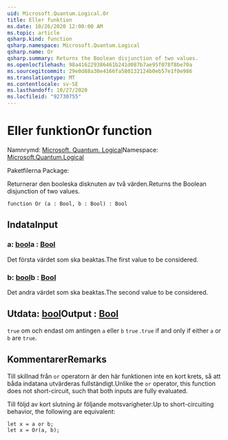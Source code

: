 ```yaml
---
uid: Microsoft.Quantum.Logical.Or
title: Eller funktion
ms.date: 10/26/2020 12:00:00 AM
ms.topic: article
qsharp.kind: function
qsharp.namespace: Microsoft.Quantum.Logical
qsharp.name: Or
qsharp.summary: Returns the Boolean disjunction of two values.
ms.openlocfilehash: 98a416229386461b241d087b7ae95f078f8be70a
ms.sourcegitcommit: 29e0d88a30e4166fa580132124b0eb57e1f0e986
ms.translationtype: MT
ms.contentlocale: sv-SE
ms.lasthandoff: 10/27/2020
ms.locfileid: "92730755"
---
```

# <a name="or-function"></a><span data-ttu-id="ff7df-102">Eller funktion</span><span class="sxs-lookup"><span data-stu-id="ff7df-102">Or function</span></span>

<span data-ttu-id="ff7df-103">Namnrymd: [Microsoft. Quantum. Logical](xref:Microsoft.Quantum.Logical)</span><span class="sxs-lookup"><span data-stu-id="ff7df-103">Namespace: [Microsoft.Quantum.Logical](xref:Microsoft.Quantum.Logical)</span></span>

<span data-ttu-id="ff7df-104">Paketfilerna [](https://nuget.org/packages/)</span><span class="sxs-lookup"><span data-stu-id="ff7df-104">Package: [](https://nuget.org/packages/)</span></span>


<span data-ttu-id="ff7df-105">Returnerar den booleska disknuten av två värden.</span><span class="sxs-lookup"><span data-stu-id="ff7df-105">Returns the Boolean disjunction of two values.</span></span>

```qsharp
function Or (a : Bool, b : Bool) : Bool
```


## <a name="input"></a><span data-ttu-id="ff7df-106">Indata</span><span class="sxs-lookup"><span data-stu-id="ff7df-106">Input</span></span>

### <a name="a--bool"></a><span data-ttu-id="ff7df-107">a: [bool](xref:microsoft.quantum.lang-ref.bool)</span><span class="sxs-lookup"><span data-stu-id="ff7df-107">a : [Bool](xref:microsoft.quantum.lang-ref.bool)</span></span>

<span data-ttu-id="ff7df-108">Det första värdet som ska beaktas.</span><span class="sxs-lookup"><span data-stu-id="ff7df-108">The first value to be considered.</span></span>


### <a name="b--bool"></a><span data-ttu-id="ff7df-109">b: [bool](xref:microsoft.quantum.lang-ref.bool)</span><span class="sxs-lookup"><span data-stu-id="ff7df-109">b : [Bool](xref:microsoft.quantum.lang-ref.bool)</span></span>

<span data-ttu-id="ff7df-110">Det andra värdet som ska beaktas.</span><span class="sxs-lookup"><span data-stu-id="ff7df-110">The second value to be considered.</span></span>



## <a name="output--bool"></a><span data-ttu-id="ff7df-111">Utdata: [bool](xref:microsoft.quantum.lang-ref.bool)</span><span class="sxs-lookup"><span data-stu-id="ff7df-111">Output : [Bool](xref:microsoft.quantum.lang-ref.bool)</span></span>

<span data-ttu-id="ff7df-112">`true` om och endast om antingen `a` eller `b` `true` .</span><span class="sxs-lookup"><span data-stu-id="ff7df-112">`true` if and only if either `a` or `b` are `true`.</span></span>

## <a name="remarks"></a><span data-ttu-id="ff7df-113">Kommentarer</span><span class="sxs-lookup"><span data-stu-id="ff7df-113">Remarks</span></span>

<span data-ttu-id="ff7df-114">Till skillnad från `or` operatorn är den här funktionen inte en kort krets, så att båda indatana utvärderas fullständigt.</span><span class="sxs-lookup"><span data-stu-id="ff7df-114">Unlike the `or` operator, this function does not short-circuit, such that both inputs are fully evaluated.</span></span>

<span data-ttu-id="ff7df-115">Till följd av kort slutning är följande motsvarigheter:</span><span class="sxs-lookup"><span data-stu-id="ff7df-115">Up to short-circuiting behavior, the following are equivalent:</span></span>

```Q#
let x = a or b;
let x = Or(a, b);
```